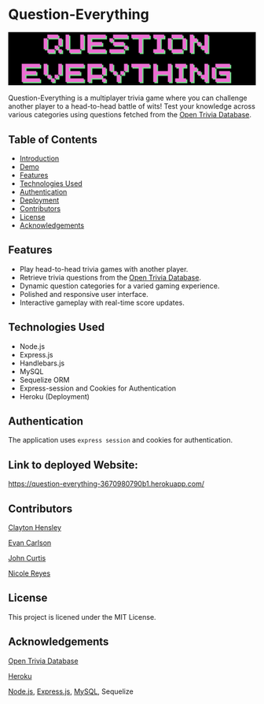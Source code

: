 # Question-Everything

![My Image](images/questioneverything.png)

Question-Everything is a multiplayer trivia game where you can challenge another player to a head-to-head battle of wits! Test your knowledge across various categories using questions fetched from the [Open Trivia Database](https://opentdb.com/api_config.php).

## Table of Contents

- [Introduction](#question-everything)
- [Demo](#demo)
- [Features](#features)
- [Technologies Used](#technologies-used)
- [Authentication](#authentication)
- [Deployment](#deployment)
- [Contributors](#contributing)
- [License](#license)
- [Acknowledgements](#acknowledgements)

## Features

- Play head-to-head trivia games with another player.
- Retrieve trivia questions from the [Open Trivia Database](https://opentdb.com/).
- Dynamic question categories for a varied gaming experience.
- Polished and responsive user interface.
- Interactive gameplay with real-time score updates.

## Technologies Used

- Node.js
- Express.js
- Handlebars.js
- MySQL
- Sequelize ORM
- Express-session and Cookies for Authentication
- Heroku (Deployment)


## Authentication

The application uses `express session` and cookies for authentication.

## Link to deployed Website:
https://question-everything-3670980790b1.herokuapp.com/

## Contributors

[Clayton Hensley](https://github.com/chensley8)

[Evan Carlson](https://github.com/EvanRC)

[John Curtis](https://github.com/t4-k1)

[Nicole Reyes](https://github.com/nicolemneary)

## License

This project is licened under the MIT License.

## Acknowledgements

[Open Trivia Database](https://opentdb.com/)

[Heroku](https://www.heroku.com/)

[Node.js](https://nodejs.org/en), [Express.js](https://expressjs.com/), [MySQL](https://www.mysql.com/), Sequelize
